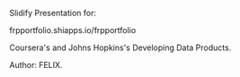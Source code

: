 Slidify Presentation for:


frpportfolio.shiapps.io/frpportfolio

Coursera's and Johns Hopkins's Developing Data Products.

Author: FELIX.
